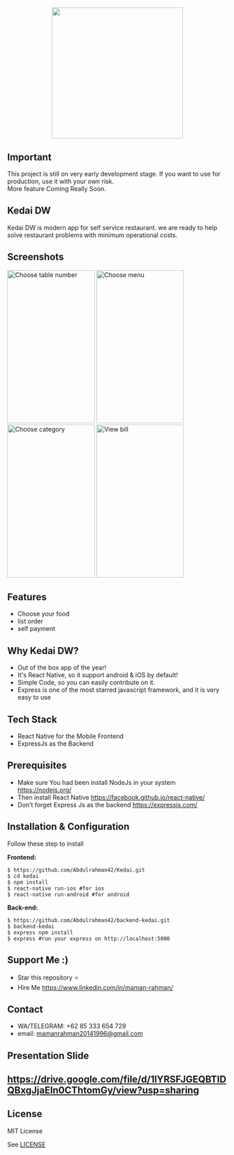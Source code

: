 <h1 align="center">
  <img src="https://www.screencast.com/users/mamanrahman20141/folders/Default/media/bbaa0816-0105-49b8-a844-4c11e62575b0/ic_launcher.png" width="300"/><br>
</h1>

## Important
This project is still on very early development stage. If you want to use for production, use it with your own risk.
<br>More feature Coming Really Soon.

## Kedai DW
Kedai DW is modern app for self service restaurant. we are ready to help solve restaurant problems with minimum operational costs.  


## Screenshots

<p float="left">
  <img src="https://www.screencast.com/users/mamanrahman20141/folders/Default/media/d864a7bd-7fb0-4cb6-8cd0-288bf6d14fe0/Screenshot_20190903-175723.png" width="200" height="350" alt="Choose table number"/>

 <img src="https://www.screencast.com/users/mamanrahman20141/folders/Default/media/f89f49ba-c91b-492b-91f0-521767c54c20/Screenshot_20190903-204511.png" width="200" height="350" alt="Choose menu"/>
 
  <img src="https://www.screencast.com/users/mamanrahman20141/folders/Default/media/f89f49ba-c91b-492b-91f0-521767c54c20/Screenshot_20190903-204511.png" width="200" height="350" alt="Choose category"/>

 

  <img src="https://www.screencast.com/users/mamanrahman20141/folders/Default/media/7fe85435-7cad-4f51-a6a0-1cd6ad80d67a/Screenshot_20190903-204526.png" width="200" height="350" alt="View bill"/>
</p>


## Features
* Choose your food
* list order
* self payment


## Why Kedai DW?
* Out of the box app of the year!
* It's React Native, so it support android & iOS by default!
* Simple Code, so you can easily contribute on it.
* Express is one of the most starred javascript framework, and it is very easy to use

## Tech Stack
* React Native for the Mobile Frontend
* ExpressJs as the Backend

## Prerequisites
* Make sure You had been install NodeJs in your system https://nodejs.org/
* Then install React Native https://facebook.github.io/react-native/
* Don’t forget Express Js as the backend https://expressjs.com/

## Installation & Configuration
Follow these step to install

**Frontend:**
```
$ https://github.com/Abdulrahman42/Kedai.git
$ cd kedai
$ npm install
$ react-native run-ios #for ios
$ react-native run-android #for android
```

**Back-end:**
```
$ https://github.com/Abdulrahman42/backend-kedai.git
$ backend-kedai
$ express npm install
$ express #run your express on http://localhost:5000
```

## Support Me :)
* Star this repository :star:
* Hire Me https://www.linkedin.com/in/maman-rahman/

## Contact 
* WA/TELEGRAM: +62 85 333 654 729
* email: mamanrahman20141996@gmail.com

## Presentation Slide
https://drive.google.com/file/d/1lYRSFJGEQBTIDQBxgJjaEIn0CThtomGy/view?usp=sharing
----

## License

MIT License

See [LICENSE](LICENSE)

